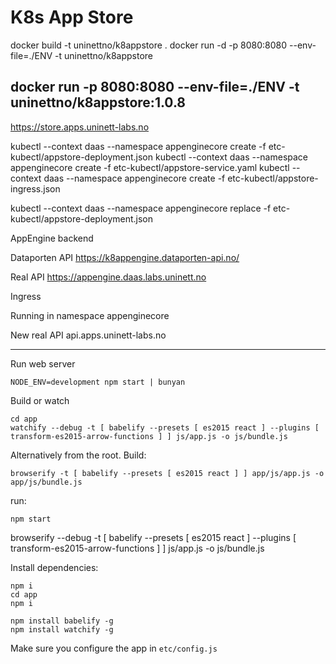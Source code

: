 # K8s App Store


docker build -t uninettno/k8appstore .
docker run -d -p 8080:8080 --env-file=./ENV -t uninettno/k8appstore



docker run -p 8080:8080 --env-file=./ENV -t uninettno/k8appstore:1.0.8
-----


https://store.apps.uninett-labs.no


kubectl --context daas --namespace appenginecore create -f etc-kubectl/appstore-deployment.json
kubectl --context daas --namespace appenginecore create -f etc-kubectl/appstore-service.yaml
kubectl --context daas --namespace appenginecore create -f etc-kubectl/appstore-ingress.json


kubectl --context daas --namespace appenginecore replace -f etc-kubectl/appstore-deployment.json

AppEngine backend


Dataporten API
https://k8appengine.dataporten-api.no/

Real API
https://appengine.daas.labs.uninett.no

Ingress

Running in namespace
  appenginecore


New real API
  api.apps.uninett-labs.no


------


Run web server

```
NODE_ENV=development npm start | bunyan
```

Build or watch

```
cd app
watchify --debug -t [ babelify --presets [ es2015 react ] --plugins [ transform-es2015-arrow-functions ] ] js/app.js -o js/bundle.js
```

Alternatively from the root. Build:

```
browserify -t [ babelify --presets [ es2015 react ] ] app/js/app.js -o app/js/bundle.js
```

run:

```
npm start
```

browserify --debug -t [ babelify --presets [ es2015 react ] --plugins [ transform-es2015-arrow-functions ] ] js/app.js -o js/bundle.js



Install dependencies:

```
npm i
cd app
npm i

npm install babelify -g
npm install watchify -g
```

Make sure you configure the app in `etc/config.js`
